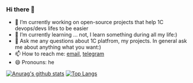 ### Hi there 👋

- 🔭 I’m currently working on open-source projects that help 1C devops/devs lifes to be easier
- 🌱 I’m currently learning ... not, I learn something during all my life:)
- 💬 Ask me any questions about 1C platfrom, my projects. In general ask me about anything what you want:)
- 📫 How to reach me: [email](mailto:akpaevj@gmail.com), [telegram](
https://t.me/akpaevj)
- 😄 Pronouns: he

[![Anurag's github stats](https://github-readme-stats.vercel.app/api?username=akpaevj&count_private=true&show_icons=true)](https://github.com/akpaevj)
[![Top Langs](https://github-readme-stats.vercel.app/api/top-langs/?username=akpaevj&count_private=true&hide=css&layout=compact)](https://github.com/akpaevj)
